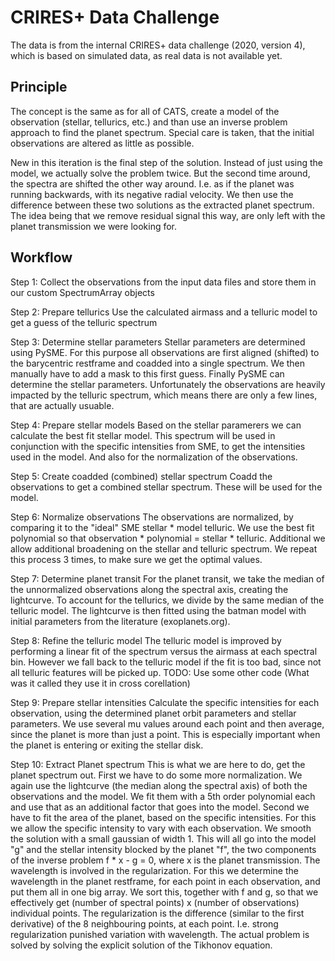 CRIRES+ Data Challenge
======================

The data is from the internal CRIRES+ data challenge (2020, version 4), which is based on simulated data, as real data is not available yet.

Principle
---------

The concept is the same as for all of CATS, create a model of the observation (stellar, tellurics, etc.) and than use an inverse problem approach to find the planet spectrum. Special care is taken, that the initial observations are altered as little as possible.

New in this iteration is the final step of the solution. Instead of just using the model, we actually solve the problem twice. But the second time around, the spectra are shifted the other way around. I.e. as if the planet was running backwards, with its negative radial velocity. We then use the difference between these two solutions as the extracted planet spectrum. The idea being that we remove residual signal this way, are only left with the planet transmission we were looking for.

Workflow
--------
Step 1:
    Collect the observations from the input data files and store them in our custom SpectrumArray objects

Step 2: Prepare tellurics
    Use the calculated airmass and a telluric model to get a guess of the telluric spectrum

Step 3: Determine stellar parameters
    Stellar parameters are determined using PySME. For this purpose all observations are first aligned (shifted) to the barycentric restframe and coadded into a single spectrum. We then manually have to add a mask to this first guess. Finally PySME can determine the stellar parameters. Unfortunately the observations are heavily impacted by the telluric spectrum, which means there are only a few lines, that are actually usuable.

Step 4: Prepare stellar models
    Based on the stellar paramerers we can calculate the best fit stellar model. This spectrum will be used in conjunction with the specific intensities from SME, to get the intensities used in the model. And also for the normalization of the observations.

Step 5: Create coadded (combined) stellar spectrum
    Coadd the observations to get a combined stellar spectrum. These will be used for the model.

Step 6: Normalize observations
    The observations are normalized, by comparing it to the "ideal" SME stellar * model telluric. We use the best fit polynomial so that observation * polynomial = stellar * telluric. Additional we allow additional broadening on the stellar and telluric spectrum. We repeat this process 3 times, to make sure we get the optimal values.

Step 7: Determine planet transit
    For the planet transit, we take the median of the unnormalized observations along the spectral axis, creating the lightcurve. To account for the tellurics, we divide by the same median of the telluric model.
    The lightcurve is then fitted using the batman model with initial parameters from the literature (exoplanets.org).

Step 8: Refine the telluric model
    The telluric model is improved by performing a linear fit of the spectrum versus the airmass at each spectral bin. However we fall back to the telluric model if the fit is too bad, since not all telluric features will be picked up.
    TODO: Use some other code (What was it called they use it in cross corellation)

Step 9: Prepare stellar intensities
    Calculate the specific intensities for each observation, using the determined planet orbit parameters and stellar parameters. We use several mu values around each point and then average, since the planet is more than just a point. This is especially important when the planet is entering or exiting the stellar disk.

Step 10: Extract Planet spectrum
    This is what we are here to do, get the planet spectrum out. First we have to do some more normalization.
    We again use the lightcurve (the median along the spectral axis) of both the observations and the model. We fit them with a 5th order polynomial each and use that as an additional factor that goes into the model. Second we have to fit the area of the planet, based on the specific intensities. For this we allow the specific intensity to vary with each observation. We smooth the solution with a small gaussian of width 1.
    This will all go into the model "g" and the stellar intensity blocked by the planet "f", the two components of the inverse problem f * x - g = 0, where x is the planet transmission.
    The wavelength is involved in the regularization. For this we determine the wavelength in the planet restframe, for each point in each observation, and put them all in one big array. We sort this, together with f and g, so that we effectively get (number of spectral points) x (number of observations) individual points. The regularization is the difference (similar to the first derivative) of the 8 neighbouring points, at each point. I.e. strong regularization punished variation with wavelength. The actual problem is solved by solving the explicit solution of the Tikhonov equation.
